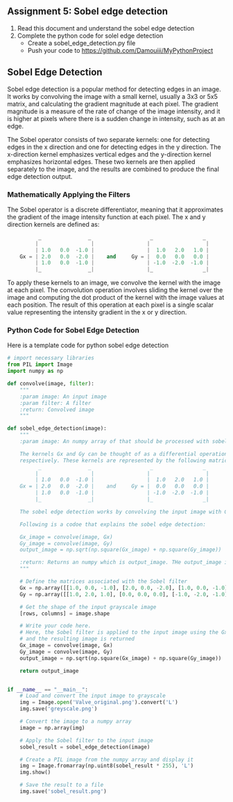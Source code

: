 ## Assignment 5: Sobel edge detection
1) Read this document and understand the sobel edge detection
2) Complete the python code for solel edge detection 
   - Create a sobel_edge_detection.py file
   - Push your code to https://github.com/Damouiii/MyPythonProject 
   
## Sobel Edge Detection

Sobel edge detection is a popular method for detecting edges in an image. It works by convolving the image with a small kernel, usually a 3x3 or 5x5 matrix, and calculating the gradient magnitude at each pixel. The gradient magnitude is a measure of the rate of change of the image intensity, and it is higher at pixels where there is a sudden change in intensity, such as at an edge.

The Sobel operator consists of two separate kernels: one for detecting edges in the x direction and one for detecting edges in the y direction. The x-direction kernel emphasizes vertical edges and the y-direction kernel emphasizes horizontal edges. These two kernels are then applied separately to the image, and the results are combined to produce the final edge detection output.

### Mathematically Applying the Filters

The Sobel operator is a discrete differentiator, meaning that it approximates the gradient of the image intensity function at each pixel. The x and y direction kernels are defined as:

```python
          _               _                   _                _
         |                 |                 |                  |
         | 1.0   0.0  -1.0 |                 |  1.0   2.0   1.0 |
    Gx = | 2.0   0.0  -2.0 |    and     Gy = |  0.0   0.0   0.0 |
         | 1.0   0.0  -1.0 |                 | -1.0  -2.0  -1.0 |
         |_               _|                 |_                _|
```

To apply these kernels to an image, we convolve the kernel with the image at each pixel. The convolution operation involves sliding the kernel over the image and computing the dot product of the kernel with the image values at each position. The result of this operation at each pixel is a single scalar value representing the intensity gradient in the x or y direction.

### Python Code for Sobel Edge Detection

Here is a template code for python sobel edge detection 


```python
# import necessary libraries
from PIL import Image
import numpy as np

def convolve(image, filter):
    """
    :param image: An input image
    :param filter: A filter
    :return: Convolved image
    """

def sobel_edge_detection(image):
    """
    :param image: An numpy array of that should be processed with sobel filter

    The kernels Gx and Gy can be thought of as a differential operation in the "input_image" array in the directions x and y
    respectively. These kernels are represented by the following matrices:
          _               _                   _                _
         |                 |                 |                  |
         | 1.0   0.0  -1.0 |                 |  1.0   2.0   1.0 |
    Gx = | 2.0   0.0  -2.0 |    and     Gy = |  0.0   0.0   0.0 |
         | 1.0   0.0  -1.0 |                 | -1.0  -2.0  -1.0 |
         |_               _|                 |_                _|

    The sobel edge detection works by convolving the input image with Gx, then Gy, and storing the sqrt of (GxGx + Gy*Gy) into the output image.

    Following is a codoe that explains the sobel edge detection:

    Gx_image = convolve(image, Gx)
    Gy_image = convolve(image, Gy)
    output_image = np.sqrt(np.square(Gx_image) + np.square(Gy_image))

    :return: Returns an numpy which is output_image. THe output_image is an array that is the result of applying Gx and Gy as shown above. 
    """

    # Define the matrices associated with the Sobel filter
    Gx = np.array([[1.0, 0.0, -1.0], [2.0, 0.0, -2.0], [1.0, 0.0, -1.0]])
    Gy = np.array([[1.0, 2.0, 1.0], [0.0, 0.0, 0.0], [-1.0, -2.0, -1.0]])

    # Get the shape of the input grayscale image
    [rows, columns] = image.shape

    # Write your code here.
    # Here, the Sobel filter is applied to the input image using the Gx and Gy kernels
    # and the resulting image is returned
    Gx_image = convolve(image, Gx)
    Gy_image = convolve(image, Gy)
    output_image = np.sqrt(np.square(Gx_image) + np.square(Gy_image))

    return output_image


if __name__ == "__main__":
    # Load and convert the input image to grayscale
    img = Image.open('Valve_original.png').convert('L')
    img.save('greyscale.png')

    # Convert the image to a numpy array
    image = np.array(img)

    # Apply the Sobel filter to the input image
    sobel_result = sobel_edge_detection(image)

    # Create a PIL image from the numpy array and display it
    img = Image.fromarray(np.uint8(sobel_result * 255), 'L')
    img.show()

    # Save the result to a file
    img.save('sobel_result.png')

```

